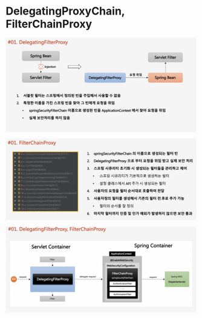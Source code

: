 # DelegatingProxyChain, FilterChainProxy

![](../../../.gitbook/assets/2020-10-16-8.15.44.png)

![](../../../.gitbook/assets/2020-10-16-8.15.50.png)

![](../../../.gitbook/assets/2020-10-16-8.15.59.png)

